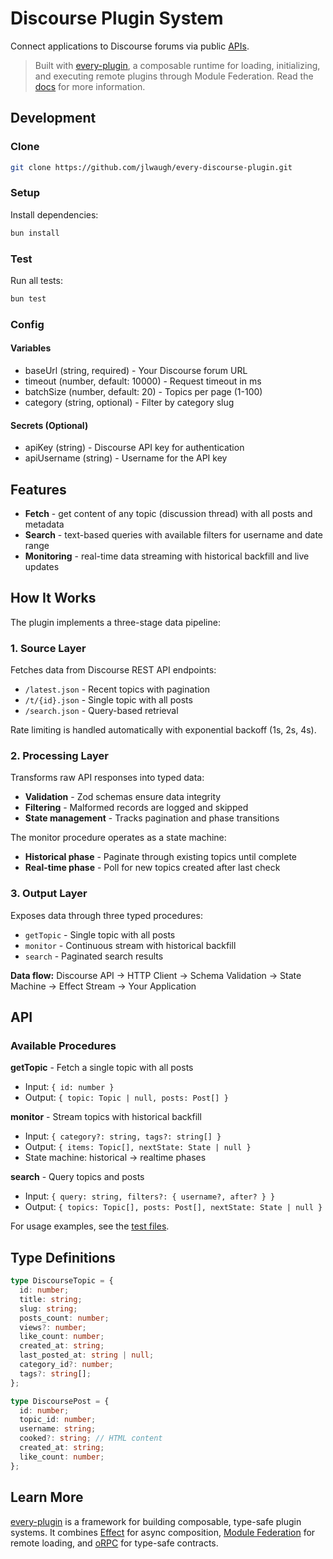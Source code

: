 # Discourse Plugin System

Connect applications to Discourse forums via public [APIs](https://docs.discourse.org).

> Built with [every-plugin](https://github.com/near-everything/every-plugin), a composable runtime for loading, initializing, and executing remote plugins through Module Federation. Read the [docs](https://every-plugin-docs.netlify.app/docs) for more information.

## Development

### Clone

```bash
git clone https://github.com/jlwaugh/every-discourse-plugin.git
```

### Setup

Install dependencies:

```bash
bun install
```

### Test

Run all tests:

```bash
bun test
```

### Config

#### Variables

- baseUrl (string, required) - Your Discourse forum URL
- timeout (number, default: 10000) - Request timeout in ms
- batchSize (number, default: 20) - Topics per page (1-100)
- category (string, optional) - Filter by category slug

#### Secrets (Optional)

- apiKey (string) - Discourse API key for authentication
- apiUsername (string) - Username for the API key

## Features

- **Fetch** - get content of any topic (discussion thread) with all posts and metadata
- **Search** - text-based queries with available filters for username and date range
- **Monitoring** - real-time data streaming with historical backfill and live updates

## How It Works

The plugin implements a three-stage data pipeline:

### 1. Source Layer

Fetches data from Discourse REST API endpoints:

- `/latest.json` - Recent topics with pagination
- `/t/{id}.json` - Single topic with all posts
- `/search.json` - Query-based retrieval

Rate limiting is handled automatically with exponential backoff (1s, 2s, 4s).

### 2. Processing Layer

Transforms raw API responses into typed data:

- **Validation** - Zod schemas ensure data integrity
- **Filtering** - Malformed records are logged and skipped
- **State management** - Tracks pagination and phase transitions

The monitor procedure operates as a state machine:

- **Historical phase** - Paginate through existing topics until complete
- **Real-time phase** - Poll for new topics created after last check

### 3. Output Layer

Exposes data through three typed procedures:

- `getTopic` - Single topic with all posts
- `monitor` - Continuous stream with historical backfill
- `search` - Paginated search results

**Data flow:** Discourse API → HTTP Client → Schema Validation → State Machine → Effect Stream → Your Application

## API

### Available Procedures

**getTopic** - Fetch a single topic with all posts

- Input: `{ id: number }`
- Output: `{ topic: Topic | null, posts: Post[] }`

**monitor** - Stream topics with historical backfill

- Input: `{ category?: string, tags?: string[] }`
- Output: `{ items: Topic[], nextState: State | null }`
- State machine: historical → realtime phases

**search** - Query topics and posts

- Input: `{ query: string, filters?: { username?, after? } }`
- Output: `{ topics: Topic[], posts: Post[], nextState: State | null }`

For usage examples, see the [test files](./src/__tests__/).

## Type Definitions

```typescript
type DiscourseTopic = {
  id: number;
  title: string;
  slug: string;
  posts_count: number;
  views?: number;
  like_count: number;
  created_at: string;
  last_posted_at: string | null;
  category_id?: number;
  tags?: string[];
};

type DiscoursePost = {
  id: number;
  topic_id: number;
  username: string;
  cooked?: string; // HTML content
  created_at: string;
  like_count: number;
};
```

## Learn More

[every-plugin](https://every-plugin-docs.netlify.app/docs) is a framework for building composable, type-safe plugin systems. It combines [Effect](https://effect.website) for async composition, [Module Federation](https://module-federation.io) for remote loading, and [oRPC](https://orpc.io) for type-safe contracts.
